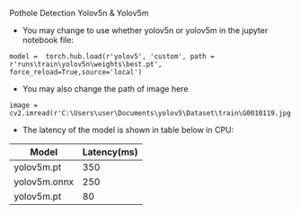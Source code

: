 Pothole Detection Yolov5n & Yolov5m


- You may change to use whether yolov5n or yolov5m in the jupyter notebook file:
```
model =  torch.hub.load(r'yolov5', 'custom', path = r'runs\train\yolov5n\weights\best.pt', force_reload=True,source='local')
```

- You may also change the path of image here 
```
image = cv2.imread(r'C:\Users\user\Documents\yolov5\Dataset\train\G0010119.jpg')
```
- The latency of the model is shown in table below in CPU:

| Model  | Latency(ms) |
| ------ | ----------- |
| yolov5m.pt  | 350  |
| yolov5m.onnx  | 250  |
| yolov5m.pt  | 80  |
